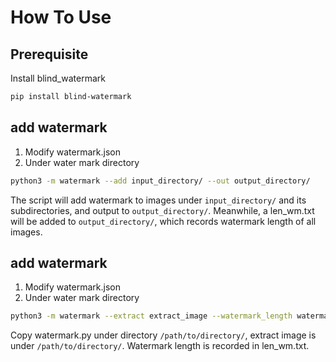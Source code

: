 # How To Use
## Prerequisite
Install blind_watermark
```bash
pip install blind-watermark
```
## add watermark
1. Modify watermark.json
2. Under water mark directory
```bash
python3 -m watermark --add input_directory/ --out output_directory/
```
The script will add watermark to images under `input_directory/` and its subdirectories, and output to `output_directory/`.
Meanwhile, a len_wm.txt will be added to `output_directory/`, which records watermark length of all images.

## add watermark
1. Modify watermark.json
2. Under water mark directory
```bash
python3 -m watermark --extract extract_image --watermark_length watermark_length
```
Copy watermark.py under directory `/path/to/directory/`, extract image is under `/path/to/directory/`.
Watermark length is recorded in len_wm.txt.
